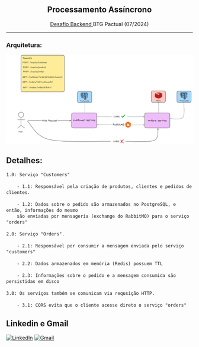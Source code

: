 <h2 align="center"> Processamento Assíncrono </h2>
<p align="center">  <a href="https://github.com/buildrun-tech/buildrun-desafio-backend-btg-pactual/blob/main/problem.md" target="_blank"> Desafio Backend </a>BTG Pactual (07/2024)</p>

<hr>

### Arquitetura:
<p align="center">
    <img src="https://raw.githubusercontent.com/reidn3r/async-btg/main/assets/architecture.png" alt="Software Architecture">
</p>

## Detalhes:
    1.0: Serviço "Customers"
    
        - 1.1: Responsável pela criação de produtos, clientes e pedidos de clientes.

        - 1.2: Dados sobre o pedido são armazenados no PostgreSQL, e então, informações do mesmo
        são enviadas por mensageria (exchange do RabbitMQ) para o serviço "orders"

    2.0: Serviço "Orders".

        - 2.1: Responsável por consumir a mensagem enviada pelo serviço "customers"

        - 2.2: Dados armazenados em memória (Redis) possuem TTL

        - 2.3: Informações sobre o pedido e a mensagem consumida são persistidas em disco

    3.0: Os serviços também se comunicam via requsição HTTP.
    
        - 3.1: CORS evita que o cliente acesse direto o serviço "orders"


## Linkedin e Gmail
<p align="center">

[![LinkedIn](https://img.shields.io/badge/linkedin-%230077B5.svg?style=for-the-badge&logo=linkedin&logoColor=white)](https://linkedin.com/in/reidner-adnan-b19377210) 	[![Gmail](https://img.shields.io/badge/Gmail-D14836?style=for-the-badge&logo=gmail&logoColor=white)](mailto:rdn.adn00@gmail.com)

</p>


